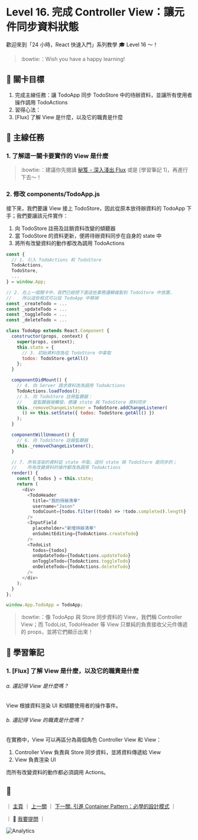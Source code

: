 # Level 16. 完成 Controller View：讓元件同步資料狀態

歡迎來到「24 小時，React 快速入門」系列教學 :mortar_board: Level 16 ～！
> :bowtie:：Wish you have a happy learning!


## :checkered_flag: 關卡目標

1. 完成主線任務：讓 TodoApp 同步 TodoStore 中的待辦資料，並讓所有使用者操作調用 TodoActions
2. 習得心法：
  1. [Flux] 了解 View 是什麼，以及它的職責是什麼


## :triangular_flag_on_post: 主線任務

### 1. 了解這一關卡要實作的 View 是什麼

> :bowtie:：建議你先閱讀 [秘笈 - 深入淺出 Flux](https://medium.com/p/44a48c320e11) 或是 [學習筆記 1]，再進行下去～！

### 2. 修改 components/TodoApp.js

接下來，我們要讓 View 接上 TodoStore，因此從原本放待辦資料的 TodoApp 下手；我們要讓該元件實作：

1. 向 TodoStore 註冊及註銷資料改變的傾聽器
2. 當 TodoStore 的資料更新，便將待辦資料同步在自身的 state 中
3. 將所有改變資料的動作都改為調用 TodoActions

```js
const {
  // 1. 引入 TodoActions 和 TodoStore
  TodoActions,
  TodoStore,
  ...
} = window.App;

// 2. 在上一個關卡中，我們已經把下面這些業務邏輯複製到 TodoStore 中放置，
//    所以這些程式可以從 TodoApp 中移掉
const _createTodo = ...
const _updateTodo = ...
const _toggleTodo = ...
const _deleteTodo = ...

class TodoApp extends React.Component {
  constructor(props, context) {
    super(props, context);
    this.state = {
      // 3. 初始資料改為從 TodoStore 中拿取
      todos: TodoStore.getAll()
    };
  }

  componentDidMount() {
    // 4. 向 Server 請求資料改為調用 TodoActions
    TodoActions.loadTodos();
    // 5. 向 TodoStore 註冊監聽器：
    //    當監聽器被觸發，便讓 state 與 TodoStore 資料同步
    this._removeChangeListener = TodoStore.addChangeListener(
      () => this.setState({ todos: TodoStore.getAll() })
    );
  }

  componentWillUnmount() {
    // 6. 向 TodoStore 註銷監聽器
    this._removeChangeListener();
  }

  // 7. 所有渲染的資料從 state 中取，這份 state 與 TodoStore 是同步的；
  //    所有改變資料的操作都改為調用 TodoActions
  render() {
    const { todos } = this.state;
    return (
      <div>
        <TodoHeader
          title="我的待辦清單"
          username="Jason"
          todoCount={todos.filter((todo) => !todo.completed).length}
        />
        <InputField
          placeholder="新增待辦清單"
          onSubmitEditing={TodoActions.createTodo}
        />
        <TodoList
          todos={todos}
          onUpdateTodo={TodoActions.updateTodo}
          onToggleTodo={TodoActions.toggleTodo}
          onDeleteTodo={TodoActions.deleteTodo}
        />
      </div>
    );
  }
};

window.App.TodoApp = TodoApp;
```

> :bowtie:：像 TodoApp 與 Store 同步資料的 View，我們稱 Controller View；而 TodoList, TodoHeader 等 View 只單純的負責接收父元件傳遞的 props，並將它們顯示出來！


## :book: 學習筆記

### 1. [Flux] 了解 View 是什麼，以及它的職責是什麼

###### a. 還記得 View 是什麼嗎？

View 根據資料渲染 UI 和傾聽使用者的操作事件。

###### b. 還記得 View 的職責是什麼嗎？

在實務中，View 可以再區分為兩個角色 Controller View 和 View：

1. Controller View 負責與 Store 同步資料，並將資料傳遞給 View
2. View 負責渲染 UI

而所有改變資料的動作都必須調用 Actions。


## :rocket:

｜ [主頁](../../../) ｜ [上一關](../level-15_flux-stores) ｜ [下一關. 引進 Container Pattern：必學的設計模式](../level-17_container-pattern) ｜

｜ :raising_hand: [我要提問](https://github.com/shiningjason1989/react-quick-tutorial/issues/new) ｜


![Analytics](https://shining-ga-beacon.appspot.com/UA-77436651-1/level-16_flux-controller-view?pixel)
